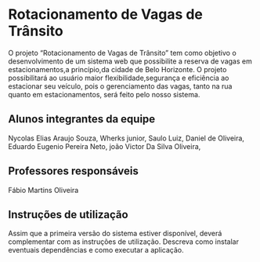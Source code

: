 # Rotacionamento de Vagas de Trânsito

O projeto “Rotacionamento de Vagas de Trânsito” tem como objetivo o desenvolvimento de um sistema web que possibilite a reserva de vagas em estacionamentos,a princípio,da cidade de Belo Horizonte. O projeto possibilitará ao usuário maior flexibilidade,segurança e eficiência ao estacionar  seu veículo, pois o gerenciamento das vagas, tanto na rua quanto em estacionamentos, será feito pelo nosso sistema.

## Alunos integrantes da equipe

Nycolas Elias Araujo Souza,
Wherks junior,
Saulo Luiz,
Daniel de Oliveira,
Eduardo Eugenio Pereira Neto,
joão Victor Da Silva Oliveira,

## Professores responsáveis

Fábio Martins Oliveira

## Instruções de utilização

Assim que a primeira versão do sistema estiver disponível, deverá complementar com as instruções de utilização. Descreva como instalar eventuais dependências e como executar a aplicação.
